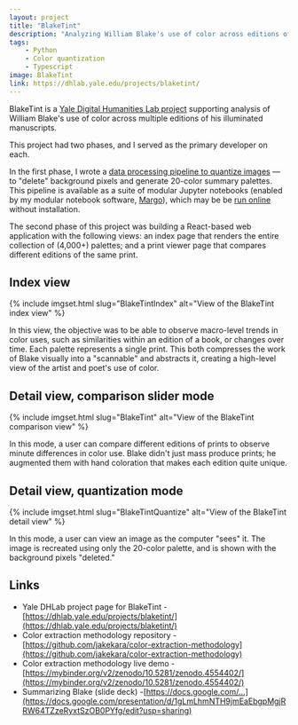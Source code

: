 ```yaml
---
layout: project
title: "BlakeTint"
description: "Analyzing William Blake's use of color across editions of prints"
tags: 
    - Python
    - Color quantization
    - Typescript
image: BlakeTint
link: https://dhlab.yale.edu/projects/blaketint/
---
```


BlakeTint is a
[Yale Digital Humanities Lab project](https://dhlab.yale.edu/projects/blaketint/)
supporting analysis of William Blake's use of color across multiple editions of
his illuminated manuscripts.

This project had two phases, and I served as the primary developer on each.

In the first phase, I wrote a [data processing pipeline to quantize images](https://github.com/jakekara/color-extraction-methodology) — to
"delete" background pixels and generate 20-color summary palettes. This pipeline
is available as a suite of modular Jupyter notebooks (enabled by my modular
notebook software, [Margo](/projects/margo)), which may be be [run online](https://mybinder.org/v2/zenodo/10.5281/zenodo.4554402/) without
installation.

The second phase of this project was building a React-based web application with
the following views: an index page that renders the entire collection of
(4,000+) palettes; and a print viewer page that compares different editions of
the same print.

## Index view  

{% include imgset.html slug="BlakeTintIndex" alt="View of the BlakeTint index view" %}  

In this view, the objective was to be able to observe macro-level trends in
color uses, such as similarities within an edition of a book, or changes over
time. Each palette represents a single print. This both compresses the work of
Blake visually into a "scannable" and abstracts it, creating a high-level view
of the artist and poet's use of color.  

## Detail view, comparison slider mode  

{% include imgset.html slug="BlakeTint" alt="View of the BlakeTint comparison view" %}  

In this mode, a user can compare different editions of prints to observe minute
differences in color use. Blake didn't just mass produce prints; he augmented
them with hand coloration that makes each edition quite unique.  

## Detail view, quantization mode

{% include imgset.html slug="BlakeTintQuantize" alt="View of the BlakeTint detail view" %}  

In this mode, a user can view an image as the computer "sees" it. The image is recreated using only the 20-color palette, and is shown with the background pixels "deleted."

## Links  

* Yale DHLab project page for BlakeTint - [https://dhlab.yale.edu/projects/blaketint/](https://dhlab.yale.edu/projects/blaketint/)
* Color extraction methodology repository - [https://github.com/jakekara/color-extraction-methodology](https://github.com/jakekara/color-extraction-methodology)
* Color extraction methodology live demo - [https://mybinder.org/v2/zenodo/10.5281/zenodo.4554402/](https://mybinder.org/v2/zenodo/10.5281/zenodo.4554402/)
* Summarizing Blake (slide deck) -[https://docs.google.com/...](https://docs.google.com/presentation/d/1gLmLhmNTH9jmEaEbgpMgjRRW64TZzeRyxtSzOB0PYfg/edit?usp=sharing)